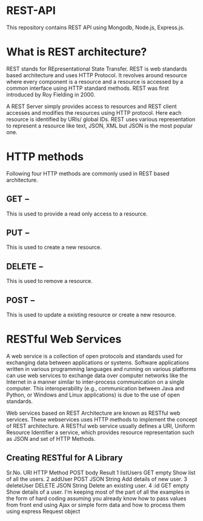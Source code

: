 # REST-API
This repository contains REST API  using Mongodb, Node.js, Express.js.


# What is REST architecture?
REST stands for REpresentational State Transfer. REST is web standards based architecture and uses HTTP Protocol. It revolves around resource where every component is a resource and a resource is accessed by a common interface using HTTP standard methods. REST was first introduced by Roy Fielding in 2000.

A REST Server simply provides access to resources and REST client accesses and modifies the resources using HTTP protocol. Here each resource is identified by URIs/ global IDs. REST uses various representation to represent a resource like text, JSON, XML but JSON is the most popular one.

# HTTP methods
Following four HTTP methods are commonly used in REST based architecture.

## GET −
This is used to provide a read only access to a resource.

## PUT − 
This is used to create a new resource.

## DELETE −
This is used to remove a resource.

## POST −
This is used to update a existing resource or create a new resource.

# RESTful Web Services
A web service is a collection of open protocols and standards used for exchanging data between applications or systems. Software applications written in various programming languages and running on various platforms can use web services to exchange data over computer networks like the Internet in a manner similar to inter-process communication on a single computer. This interoperability (e.g., communication between Java and Python, or Windows and Linux applications) is due to the use of open standards.

Web services based on REST Architecture are known as RESTful web services. These webservices uses HTTP methods to implement the concept of REST architecture. A RESTful web service usually defines a URI, Uniform Resource Identifier a service, which provides resource representation such as JSON and set of HTTP Methods.

## Creating RESTful for A Library

Sr.No.	URI	HTTP Method	POST body	Result
1	listUsers	GET	empty	Show list of all the users.
2	addUser	POST	JSON String	Add details of new user.
3	deleteUser	DELETE	JSON String	Delete an existing user.
4	:id	GET	empty	Show details of a user.
I'm keeping most of the part of all the examples in the form of hard coding assuming you already know how to pass values from front end using Ajax or simple form data and how to process them using express Request object
